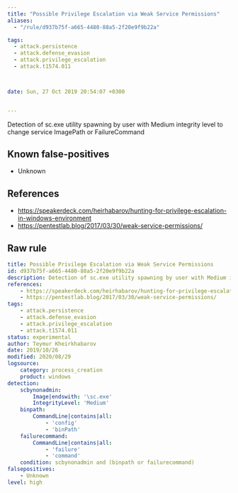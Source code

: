 ```yaml
---
title: "Possible Privilege Escalation via Weak Service Permissions"
aliases:
  - "/rule/d937b75f-a665-4480-88a5-2f20e9f9b22a"

tags:
  - attack.persistence
  - attack.defense_evasion
  - attack.privilege_escalation
  - attack.t1574.011



date: Sun, 27 Oct 2019 20:54:07 +0300


---
```


Detection of sc.exe utility spawning by user with Medium integrity level to change service ImagePath or FailureCommand

<!--more-->


## Known false-positives

* Unknown



## References

* https://speakerdeck.com/heirhabarov/hunting-for-privilege-escalation-in-windows-environment
* https://pentestlab.blog/2017/03/30/weak-service-permissions/


## Raw rule
```yaml
title: Possible Privilege Escalation via Weak Service Permissions
id: d937b75f-a665-4480-88a5-2f20e9f9b22a
description: Detection of sc.exe utility spawning by user with Medium integrity level to change service ImagePath or FailureCommand
references:
    - https://speakerdeck.com/heirhabarov/hunting-for-privilege-escalation-in-windows-environment
    - https://pentestlab.blog/2017/03/30/weak-service-permissions/
tags:
    - attack.persistence
    - attack.defense_evasion
    - attack.privilege_escalation
    - attack.t1574.011
status: experimental
author: Teymur Kheirkhabarov
date: 2019/10/26
modified: 2020/08/29
logsource:
    category: process_creation
    product: windows
detection:
    scbynonadmin:
        Image|endswith: '\sc.exe'
        IntegrityLevel: 'Medium'
    binpath:
        CommandLine|contains|all:
            - 'config'
            - 'binPath'
    failurecommand:
        CommandLine|contains|all: 
            - 'failure'
            - 'command'
    condition: scbynonadmin and (binpath or failurecommand)
falsepositives:
    - Unknown
level: high

```
